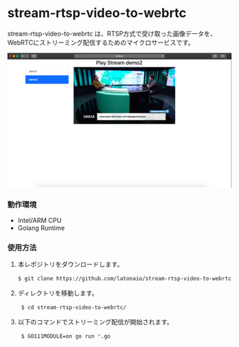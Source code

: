 # stream-rtsp-video-to-webrtc
stream-rtsp-video-to-webrtc は、RTSP方式で受け取った画像データを、WebRTCにストリーミング配信するためのマイクロサービスです。


![RTSPtoWebRTC image](doc/demo3.png)

### 動作環境  
* Intel/ARM CPU
* Golang Runtime

### 使用方法

1. 本レポジトリをダウンロードします。
   ```bash 
   $ git clone https://github.com/latonaio/stream-rtsp-video-to-webrtc
   ```
3. ディレクトリを移動します。
   ```bash
    $ cd stream-rtsp-video-to-webrtc/
   ```
4. 以下のコマンドでストリーミング配信が開始されます。  
   ```bash
    $ GO111MODULE=on go run *.go
   ```
